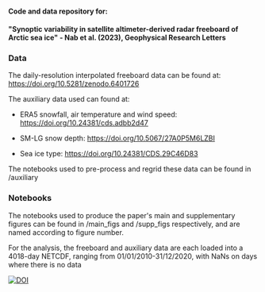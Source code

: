 #### Code and data repository for:

####  "Synoptic variability in satellite altimeter-derived radar freeboard of Arctic sea ice" - Nab et al. (2023), Geophysical Research Letters

### Data

The daily-resolution interpolated freeboard data can be found at: https://doi.org/10.5281/zenodo.6401726

The auxiliary data used can found at: 

- ERA5 snowfall, air temperature and wind speed: https://doi.org/10.24381/cds.adbb2d47

- SM-LG snow depth: https://doi.org/10.5067/27A0P5M6LZBI

- Sea ice type: https://doi.org/10.24381/CDS.29C46D83

The notebooks used to pre-process and regrid these data can be found in /auxiliary

### Notebooks

The notebooks used to produce the paper's main and supplementary figures can be found in /main_figs and /supp_figs respectively, and are named according to figure number. 

For the analysis, the freeboard and auxiliary data are each loaded into a 4018-day NETCDF, ranging from 01/01/2010-31/12/2020, with NaNs on days where there is no data

[![DOI](https://zenodo.org/badge/520069263.svg)](https://zenodo.org/doi/10.5281/zenodo.7271744)
